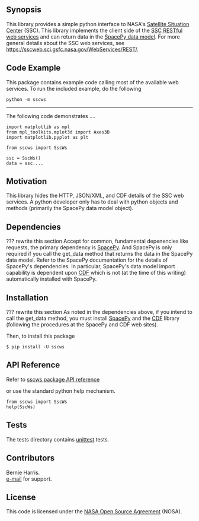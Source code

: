 
## Synopsis

This library provides a simple python interface to 
NASA's [Satellite Situation Center](https://sscweb.sci.gsfc.nasa.gov/)
(SSC).  This library implements the client side of the 
[SSC RESTful web services](https://sscweb.sci.gsfc.nasa.gov/WebServices/REST/)
and can return data in the 
[SpacePy data model](https://pythonhosted.org/SpacePy/datamodel.html).
For more general details about the SSC web services, see
https://sscweb.sci.gsfc.nasa.gov/WebServices/REST/.

## Code Example

This package contains example code calling most of the available web services.
To run the included example, do the following

    python -m sscws

---

The following code demonstrates ....

    import matplotlib as mpl
    from mpl_toolkits.mplot3d import Axes3D
    import matplotlib.pyplot as plt

    from sscws import SscWs

    ssc = SscWs()
    data = ssc....

## Motivation

This library hides the HTTP, JSON/XML, and CDF details of the SSC web 
services. A python developer only has to deal with python objects and 
methods (primarily the SpacePy data model object).

## Dependencies

???  rewrite this section
Accept for common, fundamental depenencies like requests, the
primary dependency is
[SpacePy](https://pythonhosted.org/SpacePy/).  And SpacePy is only 
required if you call the get_data method that returns the data in the
SpacePy data model. Refer to the SpacePy
documentation for the details of SpacePy's dependencies.  In particular, 
SpacePy's data model import capability is dependent upon
[CDF](https://cdf.sci.gsfc.nasa.gov) which is
not (at the time of this writing) automatically installed with SpacePy.  

## Installation

???  rewrite this section
As noted in the dependencies above, if you intend to call the get_data
method, you must install [SpacePy](https://pythonhosted.org/SpacePy/) and
the [CDF](https://cdf.sci.gsfc.nasa.gov) library (following the
procedures at the SpacePy and CDF web sites).

Then, to install this package

    $ pip install -U sscws


## API Reference

Refer to
[sscws package API reference](https://sscweb.sci.gsfc.nasa.gov/WebServices/REST/py/sscws/index.html)

or use the standard python help mechanism.

    from sscws import SscWs
    help(SscWs)

## Tests

The tests directory contains 
[unittest](https://docs.python.org/3/library/unittest.html)
tests.

## Contributors

Bernie Harris.  
[e-mail](mailto:gsfc-spdf-support@lists.nasa.gov) for support.

## License

This code is licensed under the 
[NASA Open Source Agreement](https://cdaweb.gsfc.nasa.gov/WebServices/NASA_Open_Source_Agreement_1.3.txt) (NOSA).
